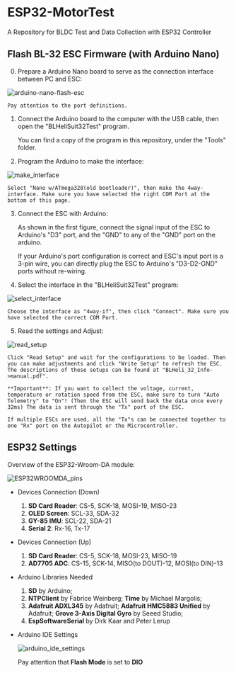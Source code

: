 
# ESP32-MotorTest

A Repository for BLDC Test and Data Collection with ESP32 Controller

## Flash BL-32 ESC Firmware (with Arduino Nano)

0. Prepare a Arduino Nano board to serve as the connection interface between PC and ESC:

![arduino-nano-flash-esc](.\\README_resources\\arduino-nano-flash-esc.jpg "Picture of the Arduino Nano")

    Pay attention to the port definitions.

1. Connect the Arduino board to the computer with the USB cable, then open the "BLHeliSuit32Test" program.

    You can find a copy of the program in this repository, under the "Tools" folder.

2. Program the Arduino to make the interface:

![make_interface](.\\README_resources\\make_interface.png "Picture of the Make interface session")

    Select "Nano w/ATmega328(old bootloader)", then make the 4way-interface. Make sure you have selected the right COM Port at the bottom of this page.

3. Connect the ESC with Arduino:

    As shown in the first figure, connect the signal input of the ESC to Arduino's "D3" port, and the "GND" to any of the "GND" port on the arduino.

    If your Arduino's port configuration is correct and ESC's input port is a 3-pin wire, you can directly plug the ESC to Arduino's "D3-D2-GND" ports without re-wiring.

4. Select the interface in the "BLHeliSuit32Test" program:

![select_interface](.\\README_resources\\select_interface.png "Picture of the interface selection")

    Choose the interface as "4way-if", then click "Connect". Make sure you have selected the correct COM Port.

5. Read the settings and Adjust:

![read_setup](.\\README_resources\\read_setup.png "Picture of the ESC setup")

    Click "Read Setup" and wait for the configurations to be loaded. Then you can make adjustments and click "Write Setup" to refresh the ESC. The descriptions of these setups can be found at "BLHeli_32_Info->manual.pdf".

    **Important**: If you want to collect the voltage, current, temperature or rotation speed from the ESC, make sure to turn "Auto Telemetry" to "On"! (Then the ESC will send back the data once every 32ms) The data is sent through the "Tx" port of the ESC.

    If multiple ESCs are used, all the "Tx"s can be connected together to one "Rx" port on the Autopilot or the Microcontroller.

## ESP32 Settings

Overview of the ESP32-Wroom-DA module:

![ESP32WROOMDA_pins](.\\README_resources\\ESP32WROOMDA_pins.png "Picture of the ESP32 Pins assignments")

- Devices Connection (Down)

  1. **SD Card Reader**: CS-5, SCK-18, MOSI-19, MISO-23
  2. **OLED Screen**: SCL-33, SDA-32
  3. **GY-85 IMU**: SCL-22, SDA-21
  4. **Serial 2**: Rx-16, Tx-17

- Devices Connection (Up)

  1. **SD Card Reader**: CS-5, SCK-18, MOSI-23, MISO-19
  2. **AD7705 ADC**: CS-15, SCK-14, MISO(to DOUT)-12, MOSI(to DIN)-13

- Arduino Libraries Needed
  
  1. **SD** by Arduino;
  2. **NTPClient** by Fabrice Weinberg; **Time** by Michael Margolis;
  3. **Adafruit ADXL345** by Adafruit; **Adafruit HMC5883 Unified** by Adafruit; **Grove 3-Axis Digital Gyro** by Seeed Studio;
  4. **EspSoftwareSerial** by Dirk Kaar and Peter Lerup

- Arduino IDE Settings

  ![arduino_ide_settings](.\\README_resources\\arduino_ide_settings.png "Picture of the Arduino IDE settings")

  Pay attention that **Flash Mode** is set to **DIO**

  
